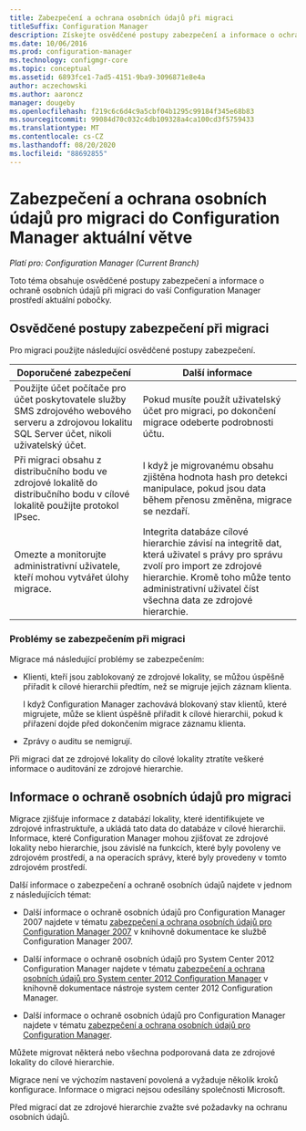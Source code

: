 ```yaml
---
title: Zabezpečení a ochrana osobních údajů při migraci
titleSuffix: Configuration Manager
description: Získejte osvědčené postupy zabezpečení a informace o ochraně osobních údajů při migraci do vaší Configuration Manager prostředí aktuální pobočky.
ms.date: 10/06/2016
ms.prod: configuration-manager
ms.technology: configmgr-core
ms.topic: conceptual
ms.assetid: 6893fce1-7ad5-4151-9ba9-3096871e8e4a
author: aczechowski
ms.author: aaroncz
manager: dougeby
ms.openlocfilehash: f219c6c6d4c9a5cbf04b1295c99184f345e68b83
ms.sourcegitcommit: 99084d70c032c4db109328a4ca100cd3f5759433
ms.translationtype: MT
ms.contentlocale: cs-CZ
ms.lasthandoff: 08/20/2020
ms.locfileid: "88692855"
---
```

# <a name="security-and-privacy-for-migration-to-configuration-manager-current-branch"></a>Zabezpečení a ochrana osobních údajů pro migraci do Configuration Manager aktuální větve

*Platí pro: Configuration Manager (Current Branch)*

Toto téma obsahuje osvědčené postupy zabezpečení a informace o ochraně osobních údajů při migraci do vaší Configuration Manager prostředí aktuální pobočky.  

## <a name="security-best-practices-for-migration"></a>Osvědčené postupy zabezpečení při migraci  
 Pro migraci použijte následující osvědčené postupy zabezpečení.  

|Doporučené zabezpečení|Další informace|  
|----------------------------|----------------------|  
|Použijte účet počítače pro účet poskytovatele služby SMS zdrojového webového serveru a zdrojovou lokalitu SQL Server účet, nikoli uživatelský účet.|Pokud musíte použít uživatelský účet pro migraci, po dokončení migrace odeberte podrobnosti účtu.|  
|Při migraci obsahu z distribučního bodu ve zdrojové lokalitě do distribučního bodu v cílové lokalitě použijte protokol IPsec.|I když je migrovanému obsahu zjištěna hodnota hash pro detekci manipulace, pokud jsou data během přenosu změněna, migrace se nezdaří.|  
|Omezte a monitorujte administrativní uživatele, kteří mohou vytvářet úlohy migrace.|Integrita databáze cílové hierarchie závisí na integritě dat, která uživatel s právy pro správu zvolí pro import ze zdrojové hierarchie. Kromě toho může tento administrativní uživatel číst všechna data ze zdrojové hierarchie.|  

### <a name="security-issues-for-migration"></a>Problémy se zabezpečením při migraci  
Migrace má následující problémy se zabezpečením:  

-   Klienti, kteří jsou zablokovaný ze zdrojové lokality, se můžou úspěšně přiřadit k cílové hierarchii předtím, než se migruje jejich záznam klienta.  

     I když Configuration Manager zachovává blokovaný stav klientů, které migrujete, může se klient úspěšně přiřadit k cílové hierarchii, pokud k přiřazení dojde před dokončením migrace záznamu klienta.  

-   Zprávy o auditu se nemigrují.  

Při migraci dat ze zdrojové lokality do cílové lokality ztratíte veškeré informace o auditování ze zdrojové hierarchie.  

## <a name="privacy-information-for-migration"></a>Informace o ochraně osobních údajů pro migraci  
 Migrace zjišťuje informace z databází lokality, které identifikujete ve zdrojové infrastruktuře, a ukládá tato data do databáze v cílové hierarchii. Informace, které Configuration Manager mohou zjišťovat ze zdrojové lokality nebo hierarchie, jsou závislé na funkcích, které byly povoleny ve zdrojovém prostředí, a na operacích správy, které byly provedeny v tomto zdrojovém prostředí.  

 Další informace o zabezpečení a ochraně osobních údajů najdete v jednom z následujících témat:  

-   Další informace o ochraně osobních údajů pro Configuration Manager 2007 najdete v tématu [zabezpečení a ochrana osobních údajů pro Configuration Manager 2007](/previous-versions/system-center/configuration-manager-2007/bb680768(v=technet.10)) v knihovně dokumentace ke službě Configuration Manager 2007.  

-   Další informace o ochraně osobních údajů pro System Center 2012 Configuration Manager najdete v tématu  [zabezpečení a ochrana osobních údajů pro System center 2012 Configuration Manager](/previous-versions/system-center/system-center-2012-R2/gg682033(v=technet.10)) v knihovně dokumentace nástroje system center 2012 Configuration Manager.  

-   Další informace o ochraně osobních údajů pro Configuration Manager najdete v tématu [zabezpečení a ochrana osobních údajů pro Configuration Manager](../../core/plan-design/security/security-and-privacy.md).  

Můžete migrovat některá nebo všechna podporovaná data ze zdrojové lokality do cílové hierarchie.  

Migrace není ve výchozím nastavení povolená a vyžaduje několik kroků konfigurace. Informace o migraci nejsou odesílány společnosti Microsoft.  

Před migrací dat ze zdrojové hierarchie zvažte své požadavky na ochranu osobních údajů.